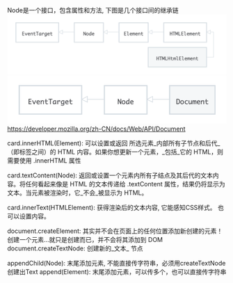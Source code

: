 Node是一个接口，包含属性和方法, 下图是几个接口间的继承链
![元素接口](interface-chain1.png)
![文档接口](interface-chain2.png)
https://developer.mozilla.org/zh-CN/docs/Web/API/Document

card.innerHTML(Element): 可以设置或返回 所选元素_内部所有子节点和后代_（即标签之间）的 HTML 内容。如果你想更新一个元素，_包括_它的 HTML，则需要使用 .innerHTML 属性

card.textContent(Node): 返回或设置一个元素内所有子结点及其后代的文本内容。将任何看起来像是 HTML 的文本传递给 .textContent 属性，结果仍将显示为文本。当元素被渲染时，它_不会_被显示为 HTML。

card.innerText(HTMLElement): 获得渲染后的文本内容, 它能感知CSS样式。 也可以设置内容。

document.createElement: 其实并不会在页面上的任何位置添加新创建的元素！创建一个元素...就只是创建而已，并不会将其添加到 DOM
document.createTextNode: 创建新的_文本_ 节点

appendChild(Node): 末尾添加元素, 不能直接传字符串，必须用createTextNode创建出Text
append(Element): 末尾添加元素，可以传多个，也可以直接传字符串
